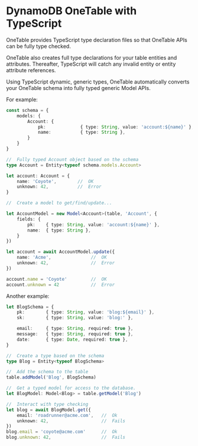 # DynamoDB OneTable with TypeScript

OneTable provides TypeScript type declaration files so that OneTable APIs can be fully type checked.

OneTable also creates full type declarations for your table entities and attributes. Thereafter, TypeScript will catch any invalid entity or entity attribute references.

Using TypeScript dynamic, generic types, OneTable automatically converts your OneTable schema into fully typed generic Model APIs.

For example:

```typescript
const schema = {
    models: {
        Account: {
            pk:             { type: String, value: 'account:${name}' },
            name:           { type: String },
        }
    }
}

//  Fully typed Account object based on the schema
type Account = Entity<typeof schema.models.Account>

let account: Account = {
    name: 'Coyote',        //  OK
    unknown: 42,           //  Error
}

//  Create a model to get/find/update...

let AccountModel = new Model<Account>(table, 'Account', {
    fields: {
        pk:    { type: String, value: 'account:${name}' },
        name:  { type: String },
    }
})

let account = await AccountModel.update({
    name: 'Acme',               //  OK
    unknown: 42,                //  Error
})

account.name = 'Coyote'         //  OK
account.unknown = 42            //  Error
```


Another example:

```typescript
let BlogSchema = {
    pk:        { type: String, value: 'blog:${email}' },
    sk:        { type: String, value: 'blog:' },

    email:     { type: String, required: true },
    message:   { type: String, required: true },
    date:      { type: Date, required: true },
}

//  Create a type based on the schema
type Blog = Entity<typeof BlogSchema>

//  Add the schema to the table
table.addModel('Blog', BlogSchema)

//  Get a typed model for access to the database.
let BlogModel: Model<Blog> = table.getModel('Blog')

//  Interact with type checking
let blog = await BlogModel.get({
    email: 'roadrunner@acme.com',   //  Ok
    unknown: 42,                    //  Fails
})
blog.email = 'coyote@acme.com'      //  Ok
blog.unknown: 42,                   //  Fails
```
